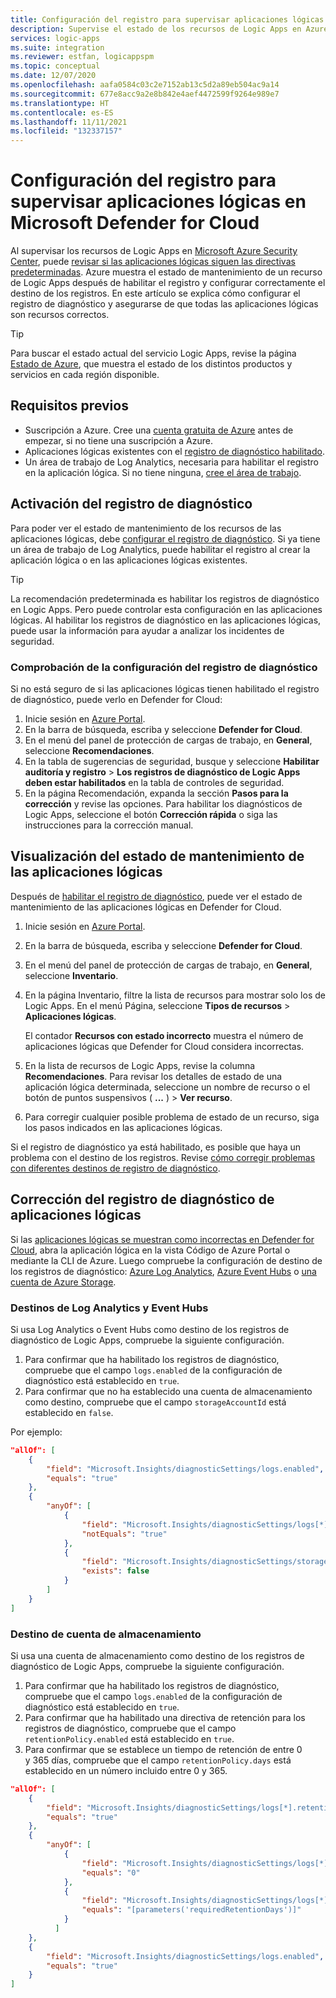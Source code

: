```yaml
---
title: Configuración del registro para supervisar aplicaciones lógicas en Azure Security Center
description: Supervise el estado de los recursos de Logic Apps en Azure Security Center mediante la configuración del registro de diagnóstico.
services: logic-apps
ms.suite: integration
ms.reviewer: estfan, logicappspm
ms.topic: conceptual
ms.date: 12/07/2020
ms.openlocfilehash: aafa0584c03c2e7152ab13c5d2a89eb504ac9a14
ms.sourcegitcommit: 677e8acc9a2e8b842e4aef4472599f9264e989e7
ms.translationtype: HT
ms.contentlocale: es-ES
ms.lasthandoff: 11/11/2021
ms.locfileid: "132337157"
---
```

# <a name="set-up-logging-to-monitor-logic-apps-in-microsoft-defender-for-cloud"></a>Configuración del registro para supervisar aplicaciones lógicas en Microsoft Defender for Cloud

Al supervisar los recursos de Logic Apps en [Microsoft Azure Security Center](../security-center/security-center-introduction.md), puede [revisar si las aplicaciones lógicas siguen las directivas predeterminadas](#view-logic-apps-health-status). Azure muestra el estado de mantenimiento de un recurso de Logic Apps después de habilitar el registro y configurar correctamente el destino de los registros. En este artículo se explica cómo configurar el registro de diagnóstico y asegurarse de que todas las aplicaciones lógicas son recursos correctos.

> [!TIP]
> Para buscar el estado actual del servicio Logic Apps, revise la página [Estado de Azure](https://status.azure.com/), que muestra el estado de los distintos productos y servicios en cada región disponible.

## <a name="prerequisites"></a>Requisitos previos

* Suscripción a Azure. Cree una [cuenta gratuita de Azure](https://azure.microsoft.com/free/) antes de empezar, si no tiene una suscripción a Azure.
* Aplicaciones lógicas existentes con el [registro de diagnóstico habilitado](#enable-diagnostic-logging).
* Un área de trabajo de Log Analytics, necesaria para habilitar el registro en la aplicación lógica. Si no tiene ninguna, [cree el área de trabajo](../azure-monitor/logs/quick-create-workspace.md).

## <a name="enable-diagnostic-logging"></a>Activación del registro de diagnóstico

Para poder ver el estado de mantenimiento de los recursos de las aplicaciones lógicas, debe [configurar el registro de diagnóstico](monitor-logic-apps-log-analytics.md). Si ya tiene un área de trabajo de Log Analytics, puede habilitar el registro al crear la aplicación lógica o en las aplicaciones lógicas existentes.

> [!TIP]
> La recomendación predeterminada es habilitar los registros de diagnóstico en Logic Apps. Pero puede controlar esta configuración en las aplicaciones lógicas. Al habilitar los registros de diagnóstico en las aplicaciones lógicas, puede usar la información para ayudar a analizar los incidentes de seguridad.

### <a name="check-diagnostic-logging-setting"></a>Comprobación de la configuración del registro de diagnóstico

Si no está seguro de si las aplicaciones lógicas tienen habilitado el registro de diagnóstico, puede verlo en Defender for Cloud:

1. Inicie sesión en [Azure Portal](https://portal.azure.com).
1. En la barra de búsqueda, escriba y seleccione **Defender for Cloud**.
1. En el menú del panel de protección de cargas de trabajo, en **General**, seleccione **Recomendaciones**.
1. En la tabla de sugerencias de seguridad, busque y seleccione **Habilitar auditoría y registro** &gt; **Los registros de diagnóstico de Logic Apps deben estar habilitados** en la tabla de controles de seguridad.
1. En la página Recomendación, expanda la sección **Pasos para la corrección** y revise las opciones. Para habilitar los diagnósticos de Logic Apps, seleccione el botón **Corrección rápida** o siga las instrucciones para la corrección manual.

## <a name="view-logic-apps-health-status"></a>Visualización del estado de mantenimiento de las aplicaciones lógicas

Después de [habilitar el registro de diagnóstico](#enable-diagnostic-logging), puede ver el estado de mantenimiento de las aplicaciones lógicas en Defender for Cloud.

1. Inicie sesión en [Azure Portal](https://portal.azure.com).
1. En la barra de búsqueda, escriba y seleccione **Defender for Cloud**.
1. En el menú del panel de protección de cargas de trabajo, en **General**, seleccione **Inventario**.
1. En la página Inventario, filtre la lista de recursos para mostrar solo los de Logic Apps. En el menú Página, seleccione **Tipos de recursos** &gt; **Aplicaciones lógicas**.

   El contador **Recursos con estado incorrecto** muestra el número de aplicaciones lógicas que Defender for Cloud considera incorrectas.
1.  En la lista de recursos de Logic Apps, revise la columna **Recomendaciones**. Para revisar los detalles de estado de una aplicación lógica determinada, seleccione un nombre de recurso o el botón de puntos suspensivos ( **...** ) &gt; **Ver recurso**.
1.  Para corregir cualquier posible problema de estado de un recurso, siga los pasos indicados en las aplicaciones lógicas.

Si el registro de diagnóstico ya está habilitado, es posible que haya un problema con el destino de los registros. Revise [cómo corregir problemas con diferentes destinos de registro de diagnóstico](#fix-diagnostic-logging-for-logic-apps).

## <a name="fix-diagnostic-logging-for-logic-apps"></a>Corrección del registro de diagnóstico de aplicaciones lógicas

Si las [aplicaciones lógicas se muestran como incorrectas en Defender for Cloud](#view-logic-apps-health-status), abra la aplicación lógica en la vista Código de Azure Portal o mediante la CLI de Azure. Luego compruebe la configuración de destino de los registros de diagnóstico: [Azure Log Analytics](#log-analytics-and-event-hubs-destinations), [Azure Event Hubs](#log-analytics-and-event-hubs-destinations) o [una cuenta de Azure Storage](#storage-account-destination).

### <a name="log-analytics-and-event-hubs-destinations"></a>Destinos de Log Analytics y Event Hubs

Si usa Log Analytics o Event Hubs como destino de los registros de diagnóstico de Logic Apps, compruebe la siguiente configuración. 

1. Para confirmar que ha habilitado los registros de diagnóstico, compruebe que el campo `logs.enabled` de la configuración de diagnóstico está establecido en `true`. 
1. Para confirmar que no ha establecido una cuenta de almacenamiento como destino, compruebe que el campo `storageAccountId` está establecido en `false`.

Por ejemplo:

```json
"allOf": [
    {
        "field": "Microsoft.Insights/diagnosticSettings/logs.enabled",
        "equals": "true"
    },
    {
        "anyOf": [
            {
                "field": "Microsoft.Insights/diagnosticSettings/logs[*].retentionPolicy.enabled",
                "notEquals": "true"
            },
            {
                "field": "Microsoft.Insights/diagnosticSettings/storageAccountId",
                "exists": false
            }
        ]
    }
] 
```

### <a name="storage-account-destination"></a>Destino de cuenta de almacenamiento

Si usa una cuenta de almacenamiento como destino de los registros de diagnóstico de Logic Apps, compruebe la siguiente configuración.

1. Para confirmar que ha habilitado los registros de diagnóstico, compruebe que el campo `logs.enabled` de la configuración de diagnóstico está establecido en `true`.
1. Para confirmar que ha habilitado una directiva de retención para los registros de diagnóstico, compruebe que el campo `retentionPolicy.enabled` está establecido en `true`.
1. Para confirmar que se establece un tiempo de retención de entre 0 y 365 días, compruebe que el campo `retentionPolicy.days` está establecido en un número incluido entre 0 y 365.

```json
"allOf": [
    {
        "field": "Microsoft.Insights/diagnosticSettings/logs[*].retentionPolicy.enabled",
        "equals": "true"
    },
    {
        "anyOf": [
            {
                "field": "Microsoft.Insights/diagnosticSettings/logs[*].retentionPolicy.days",
                "equals": "0"
            },
            {
                "field": "Microsoft.Insights/diagnosticSettings/logs[*].retentionPolicy.days",
                "equals": "[parameters('requiredRetentionDays')]"
            }
          ]
    },
    {
        "field": "Microsoft.Insights/diagnosticSettings/logs.enabled",
        "equals": "true"
    }
]
```
